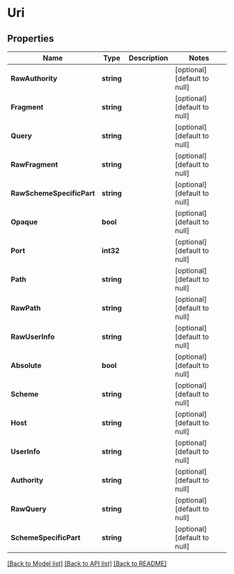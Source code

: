 # Uri

## Properties
Name | Type | Description | Notes
------------ | ------------- | ------------- | -------------
**RawAuthority** | **string** |  | [optional] [default to null]
**Fragment** | **string** |  | [optional] [default to null]
**Query** | **string** |  | [optional] [default to null]
**RawFragment** | **string** |  | [optional] [default to null]
**RawSchemeSpecificPart** | **string** |  | [optional] [default to null]
**Opaque** | **bool** |  | [optional] [default to null]
**Port** | **int32** |  | [optional] [default to null]
**Path** | **string** |  | [optional] [default to null]
**RawPath** | **string** |  | [optional] [default to null]
**RawUserInfo** | **string** |  | [optional] [default to null]
**Absolute** | **bool** |  | [optional] [default to null]
**Scheme** | **string** |  | [optional] [default to null]
**Host** | **string** |  | [optional] [default to null]
**UserInfo** | **string** |  | [optional] [default to null]
**Authority** | **string** |  | [optional] [default to null]
**RawQuery** | **string** |  | [optional] [default to null]
**SchemeSpecificPart** | **string** |  | [optional] [default to null]

[[Back to Model list]](../README.md#documentation-for-models) [[Back to API list]](../README.md#documentation-for-api-endpoints) [[Back to README]](../README.md)


